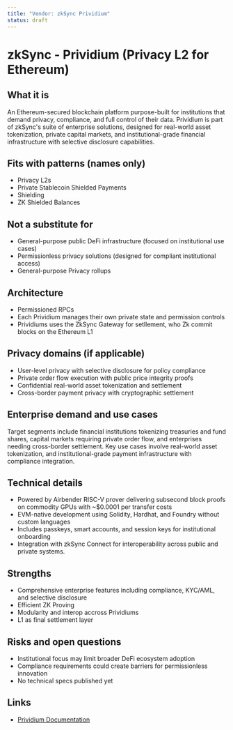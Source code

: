 ```yaml
---
title: "Vendor: zkSync Prividium"
status: draft
---
```


# zkSync - Prividium (Privacy L2 for Ethereum)

## What it is

An Ethereum-secured blockchain platform purpose-built for institutions that demand privacy, compliance, and full control of their data. Prividium is part of zkSync's suite of enterprise solutions, designed for real-world asset tokenization, private capital markets, and institutional-grade financial infrastructure with selective disclosure capabilities.

## Fits with patterns (names only)

- Privacy L2s
- Private Stablecoin Shielded Payments
- Shielding
- ZK Shielded Balances

## Not a substitute for

- General-purpose public DeFi infrastructure (focused on institutional use cases)
- Permissionless privacy solutions (designed for compliant institutional access)
- General-purpose Privacy rollups

## Architecture

- Permissioned RPCs
- Each Prividium manages their own private state and permission controls
- Prividiums uses the ZkSync Gateway for setllement, who Zk commit blocks on the Ethereum L1

## Privacy domains (if applicable)

- User-level privacy with selective disclosure for policy compliance
- Private order flow execution with public price integrity proofs
- Confidential real-world asset tokenization and settlement
- Cross-border payment privacy with cryptographic settlement

## Enterprise demand and use cases

Target segments include financial institutions tokenizing treasuries and fund shares, capital markets requiring private order flow, and enterprises needing cross-border settlement. Key use cases involve real-world asset tokenization, and institutional-grade payment infrastructure with compliance integration.

## Technical details

- Powered by Airbender RISC-V prover delivering subsecond block proofs on commodity GPUs with ~$0.0001 per transfer costs
- EVM-native development using Solidity, Hardhat, and Foundry without custom languages
- Includes passkeys, smart accounts, and session keys for institutional onboarding
- Integration with zkSync Connect for interoperability across public and private systems.

## Strengths

- Comprehensive enterprise features including compliance, KYC/AML, and selective disclosure
- Efficient ZK Proving
- Modularity and interop accross Prividiums
- L1 as final settlement layer

## Risks and open questions

- Institutional focus may limit broader DeFi ecosystem adoption
- Compliance requirements could create barriers for permissionless innovation
- No technical specs published yet

## Links

- [Prividium Documentation](https://docs.zksync.io/zk-stack/prividium)
